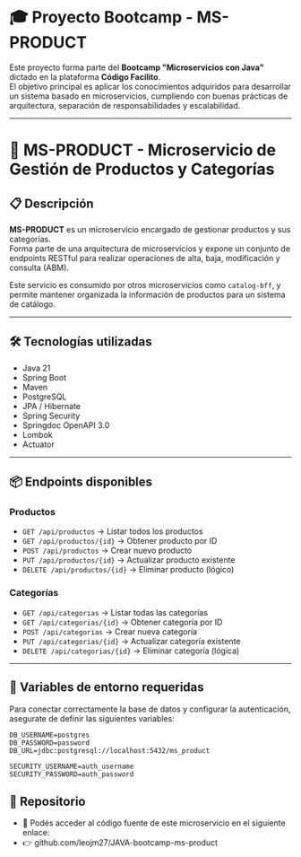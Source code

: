 # 🎓 Proyecto Bootcamp - MS-PRODUCT

Este proyecto forma parte del **Bootcamp "Microservicios con Java"** dictado en la plataforma **Código Facilito**.  
El objetivo principal es aplicar los conocimientos adquiridos para desarrollar un sistema basado en microservicios, cumpliendo con buenas prácticas de arquitectura, separación de responsabilidades y escalabilidad.

---


# 🧩 MS-PRODUCT - Microservicio de Gestión de Productos y Categorías

## 📋 Descripción

**MS-PRODUCT** es un microservicio encargado de gestionar productos y sus categorías.  
Forma parte de una arquitectura de microservicios y expone un conjunto de endpoints RESTful para realizar operaciones de alta, baja, modificación y consulta (ABM).

Este servicio es consumido por otros microservicios como `catalog-bff`, y permite mantener organizada la información de productos para un sistema de catálogo.

---

## 🛠️ Tecnologías utilizadas

- Java 21
- Spring Boot
- Maven
- PostgreSQL
- JPA / Hibernate
- Spring Security
- Springdoc OpenAPI 3.0
- Lombok
- Actuator

---

## 📦 Endpoints disponibles

### Productos

- `GET /api/productos` → Listar todos los productos
- `GET /api/productos/{id}` → Obtener producto por ID
- `POST /api/productos` → Crear nuevo producto
- `PUT /api/productos/{id}` → Actualizar producto existente
- `DELETE /api/productos/{id}` → Eliminar producto (lógico)

### Categorías

- `GET /api/categorias` → Listar todas las categorías
- `GET /api/categorias/{id}` → Obtener categoría por ID
- `POST /api/categorias` → Crear nueva categoría
- `PUT /api/categorias/{id}` → Actualizar categoría existente
- `DELETE /api/categorias/{id}` → Eliminar categoría (lógica)

---

## 🔧 Variables de entorno requeridas

Para conectar correctamente la base de datos y configurar la autenticación, asegurate de definir las siguientes variables:

```env
DB_USERNAME=postgres
DB_PASSWORD=password
DB_URL=jdbc:postgresql://localhost:5432/ms_product

SECURITY_USERNAME=auth_username
SECURITY_PASSWORD=auth_password
```

## 🔗 Repositorio
- 📁 Podés acceder al código fuente de este microservicio en el siguiente enlace:
- 👉 github.com/leojm27/JAVA-bootcamp-ms-product

